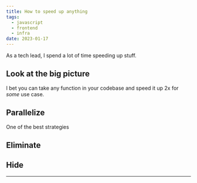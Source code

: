 ```yaml
---
title: How to speed up anything
tags:
  - javascript
  - frontend
  - infra
date: 2023-01-17
---
```


As a tech lead, I spend a lot of time speeding up stuff.

## Look at the big picture

I bet you can take any function in your codebase and speed it up 2x for _some_ use case.

## Parallelize

One of the best strategies 

## Eliminate

## Hide

---